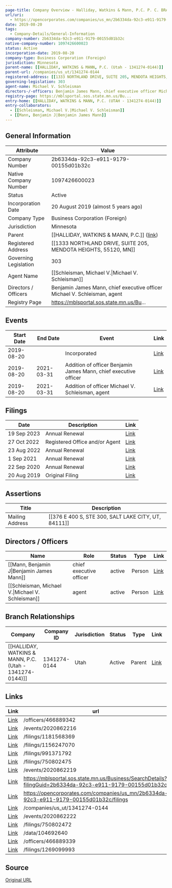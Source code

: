 ```yaml
---
page-title: Company Overview - Halliday, Watkins & Mann, P.C. P. C. BRANCH (Minnesota - 2b6334da-92c3-e911-9179-00155d01b32c)
url/uri:
  - https://opencorporates.com/companies/us_mn/2b6334da-92c3-e911-9179-00155d01b32c
date: 2019-08-20
tags:
  - Company-Details/General-Information
company-number: 2b6334da-92c3-e911-9179-00155d01b32c
native-company-number: 1097426600023
status: Active
incorporation-date: 2019-08-20
company-type: Business Corporation (Foreign)
jurisdiction: Minnesota
parent-name: [[HALLIDAY, WATKINS & MANN, P.C. (Utah - 1341274-0144)]]
parent-url: /companies/us_ut/1341274-0144
registered-address: [[1333 NORTHLAND DRIVE, SUITE 205, MENDOTA HEIGHTS, 55120, MN]]
governing-legislation: 303
agent-name: Michael V. Schleisman
directors-/-officers: Benjamin James Mann, chief executive officer Michael V. Schleisman, agent
registry-page: https://mblsportal.sos.state.mn.us/Bu...
entry-home: [[HALLIDAY, WATKINS & MANN, P.C. (UTAH - 1341274-0144)]]
entry-collaborators:
  - [[Schleisman, Michael V.|Michael V. Schleisman]]
  - [[Mann, Benjamin J|Benjamin James Mann]]
---
```


## General Information
| Attribute          | Value                                       |
|--------------------|---------------------------------------------|
| Company Number     | 2b6334da-92c3-e911-9179-00155d01b32c        |
| Native Company Number | 1097426600023                               |
| Status             | Active                                      |
| Incorporation Date | 20 August 2019 (almost 5 years ago)         |
| Company Type       | Business Corporation (Foreign)              |
| Jurisdiction       | Minnesota                                   |
| Parent             | [[HALLIDAY, WATKINS & MANN, P.C.]] ([link](/companies/us_ut/1341274-0144)) |
| Registered Address | [[1333 NORTHLAND DRIVE, SUITE 205, MENDOTA HEIGHTS, 55120, MN]] |
| Governing Legislation | 303                                         |
| Agent Name         | [[Schleisman, Michael V.\|Michael V. Schleisman]] |
| Directors / Officers | Benjamin James Mann, chief executive officer Michael V. Schleisman, agent |
| Registry Page      | https://mblsportal.sos.state.mn.us/Bu...    |

## Events

| Start Date | End Date   | Event                                                   | Link |
|------------|------------|-------------------------------------------------------|------|
| 2019-08-20 |            | Incorporated                                            | [Link](https://opencorporates.com/events/2020862222) |
| 2019-08-20 | 2021-03-31 | Addition of officer Benjamin James Mann, chief executive officer | [Link](https://opencorporates.com/events/2020862216) |
| 2019-08-20 | 2021-03-31 | Addition of officer Michael V. Schleisman, agent        | [Link](https://opencorporates.com/events/2020862219) |

## Filings
| Date        | Description                    | Link |
|-------------|--------------------------------|-------|
| 19 Sep 2023 | Annual Renewal                 | [Link](https://opencorporates.com/filings/1269099993) |
| 27 Oct 2022 | Registered Office and/or Agent | [Link](https://opencorporates.com/filings/1181568369) |
| 23 Aug 2022 | Annual Renewal                 | [Link](https://opencorporates.com/filings/1156247070) |
| 1 Sep 2021  | Annual Renewal                 | [Link](https://opencorporates.com/filings/991371792) |
| 22 Sep 2020 | Annual Renewal                 | [Link](https://opencorporates.com/filings/750802475) |
| 20 Aug 2019 | Original Filing                | [Link](https://opencorporates.com/filings/750802472) |

## Assertions
| Title               | Description                                             |
|---------------------|---------------------------------------------------------|
| Mailing Address     | [[376 E 400 S, STE 300, SALT LAKE CITY, UT, 84111]]     |

## Directors / Officers
| Name                 | Role            | Status     | Type        | Link |
|----------------------|-----------------|------------|-------------|------|
| [[Mann, Benjamin J\|Benjamin James Mann]] | chief executive officer | active     | Person      | [Link](https://opencorporates.com/officers/466889339) |
| [[Schleisman, Michael V.\|Michael V. Schleisman]] | agent           | active     | Person      | [Link](https://opencorporates.com/officers/466889342) |

## Branch Relationships
| Company                       | Company ID            | Jurisdiction         | Status   | Type       | Link                                | Start Date   | End Date     | Statement Link                      |
|--------------------------------|----------------------|----------------------|----------|------------|-------------------------------------|--------------|--------------|-------------------------------------|
| [[HALLIDAY, WATKINS & MANN, P.C. (Utah - 1341274-0144)]] | 1341274-0144         | Utah                 | Active   | Parent     | [Link](https://opencorporates.com/companies/us_ut/1341274-0144) | 24 Jan 1997  | N/A          | [Statement](https://opencorporates.com/statements/1050563786) |

## Links
| Link   | url                            
|--------|--------------------------------|
| [Link](/officers/466889342) |/officers/466889342           |
| [Link](/events/2020862216) |/events/2020862216            |
| [Link](/filings/1181568369) |/filings/1181568369           |
| [Link](/filings/1156247070) |/filings/1156247070           |
| [Link](/filings/991371792) |/filings/991371792            |
| [Link](/filings/750802475) |/filings/750802475            |
| [Link](/events/2020862219) |/events/2020862219            |
| [Link](https://mblsportal.sos.state.mn.us/Business/SearchDetails?filingGuid=2b6334da-92c3-e911-9179-00155d01b32c) |https://mblsportal.sos.state.mn.us/Business/SearchDetails?filingGuid=2b6334da-92c3-e911-9179-00155d01b32c|
| [Link](https://opencorporates.com/companies/us_mn/2b6334da-92c3-e911-9179-00155d01b32c/filings) |https://opencorporates.com/companies/us_mn/2b6334da-92c3-e911-9179-00155d01b32c/filings|
| [Link](/companies/us_ut/1341274-0144) |/companies/us_ut/1341274-0144 |
| [Link](/events/2020862222) |/events/2020862222            |
| [Link](/filings/750802472) |/filings/750802472            |
| [Link](/data/104692640) |/data/104692640               |
| [Link](/officers/466889339) |/officers/466889339           |
| [Link](/filings/1269099993) |/filings/1269099993           |

## Source
[Original URL](https://opencorporates.com/companies/us_mn/2b6334da-92c3-e911-9179-00155d01b32c)
